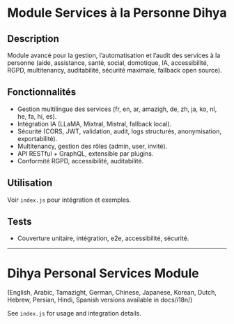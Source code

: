 # Module Services à la Personne Dihya

## Description
Module avancé pour la gestion, l’automatisation et l’audit des services à la personne (aide, assistance, santé, social, domotique, IA, accessibilité, RGPD, multitenancy, auditabilité, sécurité maximale, fallback open source).

## Fonctionnalités
- Gestion multilingue des services (fr, en, ar, amazigh, de, zh, ja, ko, nl, he, fa, hi, es).
- Intégration IA (LLaMA, Mixtral, Mistral, fallback local).
- Sécurité (CORS, JWT, validation, audit, logs structurés, anonymisation, exportabilité).
- Multitenancy, gestion des rôles (admin, user, invité).
- API RESTful + GraphQL, extensible par plugins.
- Conformité RGPD, accessibilité, auditabilité.

## Utilisation
Voir `index.js` pour intégration et exemples.

## Tests
- Couverture unitaire, intégration, e2e, accessibilité, sécurité.

---

# Dihya Personal Services Module

(English, Arabic, Tamazight, German, Chinese, Japanese, Korean, Dutch, Hebrew, Persian, Hindi, Spanish versions available in docs/i18n/)

See `index.js` for usage and integration details.
